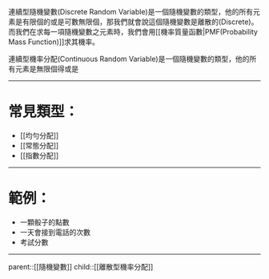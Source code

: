 連續型隨機變數(Discrete Random Variable)是一個隨機變數的類型，他的所有元素是有限個的或是可數無限個，那我們就會說這個隨機變數是離散的(Discrete)。而我們在求每一項隨機變數之元素時，我們會用[[機率質量函數|PMF(Probability Mass Function)]]求其機率。

連續型機率分配(Continuous Random Variable)是一個隨機變數的類型，他的所有元素是無限個得或是
- - -
# 常見類型：
- [[均勻分配]]
- [[常態分配]]
- [[指數分配]]
- - -
# 範例：
- 一顆骰子的點數
- 一天會接到電話的次數
- 考試分數
- - - 
parent::[[隨機變數]]
child::[[離散型機率分配]]